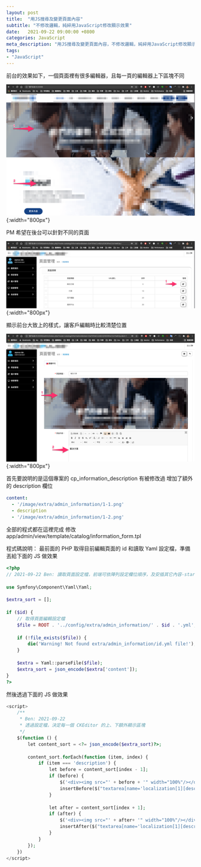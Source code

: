 ```yaml
---
layout: post
title:  "用JS搜尋及變更頁面內容"
subtitle: "不修改邏輯，純綷用JavaScript修改顯示效果"
date:   2021-09-22 09:00:00 +0800
categories: JavaScript
meta_description: "用JS搜尋及變更頁面內容，不修改邏輯，純綷用JavaScript修改顯示效果"
tags:
- "JavaScript"
---
```


前台的效果如下，一個頁面裡有很多編輯器，且每一頁的編輯器上下區塊不同

![Untitled](/images/2021-09-22/2021-09-22-01.png){:width="800px"}

PM 希望在後台可以針對不同的頁面

![Untitled](/images/2021-09-22/2021-09-22-02.png){:width="800px"}

顯示前台大致上的樣式，讓客戶編輯時比較清楚位置

![Untitled](/images/2021-09-22/2021-09-22-03.png){:width="800px"}

首先要說明的是這個專案的 cp_information_description 有被修改過
增加了額外的 description 欄位

```yaml
content:
  - '/image/extra/admin_information/1-1.png'
  - description
  - '/image/extra/admin_information/1-2.png'
```

全部的程式都在這裡完成
修改 app/admin/view/template/catalog/information_form.tpl

程式碼說明：
最前面的 PHP 取得目前編輯頁面的 id 和讀取 Yaml 設定檔，準備丟給下面的 JS 做效果

```php
<?php
// 2021-09-22 Ben: 讀取頁面設定檔，前端可依陣列設定欄位順序，及安插其它內容-start

use Symfony\Component\Yaml\Yaml;

$extra_sort = [];

if ($id) {
    // 取得頁面編輯設定檔
    $file = ROOT . '../config/extra/admin_information/' . $id . '.yml';

    if (!file_exists($file)) {
        die('Warning! Not found extra/admin_information/id.yml file!');
    }

    $extra = Yaml::parseFile($file);
    $extra_sort = json_encode($extra['content']);
}
?>
```

然後透過下面的 JS 做效果

```php
<script>
    /**
     * Ben: 2021-09-22
     * 透過設定檔，決定每一個 CKEditor 的上、下額外顯示區塊
     */
    $(function () {
        let content_sort = <?= json_encode($extra_sort)?>;

        content_sort.forEach(function (item, index) {
            if (item === 'description') {
                let before = content_sort[index - 1];
                if (before) {
                    $('<div><img src="' + before + '" width="100%"/></div>').
                    insertBefore($("textarea[name='localization[1][description]").parents('.form-group'));
                }

                let after = content_sort[index + 1];
                if (after) {
                    $('<div><img src="' + after+ '" width="100%"/></div>').
                    insertAfter($("textarea[name='localization[1][description]").parents('.form-group'));
                }
            }
        });
    })
</script>
```
